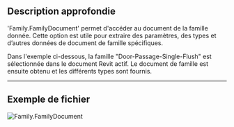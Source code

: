 ## Description approfondie
'Family.FamilyDocument' permet d'accéder au document de la famille donnée. Cette option est utile pour extraire des paramètres, des types et d’autres données de document de famille spécifiques.

Dans l'exemple ci-dessous, la famille "Door-Passage-Single-Flush" est sélectionnée dans le document Revit actif. Le document de famille est ensuite obtenu et les différents types sont fournis.
___
## Exemple de fichier

![Family.FamilyDocument](./Revit.Elements.Family.FamilyDocument_img.jpg)
